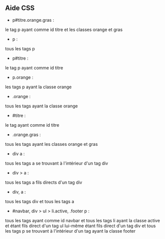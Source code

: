 ## Aide CSS

- p#titre.orange.gras :

le tag p ayant comme id titre et les classes orange et gras

- p :

tous les tags p

- p#titre :

le tag p ayant comme id titre

- p.orange :

les tags p ayant la classe orange

- .orange :

tous les tags ayant la classe orange

- #titre :

le tag ayant comme id titre

- .orange.gras :

tous les tags ayant les classes orange et gras

- div a :

tous les tags a se trouvant à l'intérieur d'un tag div

- div > a :

tous les tags a fils directs d'un tag div

- div, a :

tous les tags div et tous les tags a

- #navbar, div > ul > li.active, .footer p :

tous les tags ayant comme id navbar et tous les tags li ayant la classe active et étant fils direct d'un tag ul lui-même étant fils direct d'un tag div et tous les tags p se trouvant à l'intérieur d'un tag ayant la classe footer
